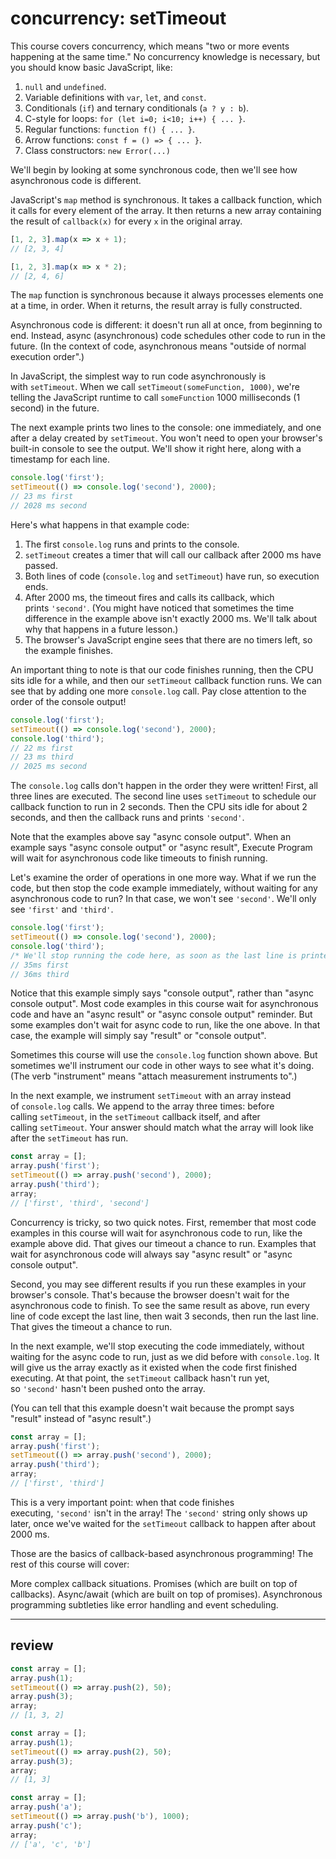 # concurrency: setTimeout

This course covers concurrency, which means "two or more events happening at the same time." No concurrency knowledge is necessary, but you should know basic JavaScript, like:

1. `null` and `undefined`.
2. Variable definitions with `var`, `let`, and `const`.
3. Conditionals (`if`) and ternary conditionals (`a ? y : b`).
4. C-style for loops: `for (let i=0; i<10; i++) { ... }`.
5. Regular functions: `function f() { ... }`.
6. Arrow functions: `const f = () => { ... }`.
7. Class constructors: `new Error(...)`

We'll begin by looking at some synchronous code, then we'll see how asynchronous code is different.

JavaScript's `map` method is synchronous. It takes a callback function, which it calls for every element of the array. It then returns a new array containing the result of `callback(x)` for every `x` in the original array.

```js
[1, 2, 3].map(x => x + 1);
// [2, 3, 4]
```

```js
[1, 2, 3].map(x => x * 2);
// [2, 4, 6]
```

The `map` function is synchronous because it always processes elements one at a time, in order. When it returns, the result array is fully constructed.

Asynchronous code is different: it doesn't run all at once, from beginning to end. Instead, async (asynchronous) code schedules other code to run in the future. (In the context of code, asynchronous means "outside of normal execution order".)

In JavaScript, the simplest way to run code asynchronously is with `setTimeout`. When we call `setTimeout(someFunction, 1000)`, we're telling the JavaScript runtime to call `someFunction` 1000 milliseconds (1 second) in the future.

The next example prints two lines to the console: one immediately, and one after a delay created by `setTimeout`. You won't need to open your browser's built-in console to see the output. We'll show it right here, along with a timestamp for each line.

```js
console.log('first');
setTimeout(() => console.log('second'), 2000);
// 23 ms first
// 2028 ms second
```

Here's what happens in that example code:

1. The first `console.log` runs and prints to the console.
2. `setTimeout` creates a timer that will call our callback after 2000 ms have passed.
3. Both lines of code (`console.log` and `setTimeout`) have run, so execution ends.
4. After 2000 ms, the timeout fires and calls its callback, which prints `'second'`. (You might have noticed that sometimes the time difference in the example above isn't exactly 2000 ms. We'll talk about why that happens in a future lesson.)
5. The browser's JavaScript engine sees that there are no timers left, so the example finishes.

An important thing to note is that our code finishes running, then the CPU sits idle for a while, and then our `setTimeout` callback function runs. We can see that by adding one more `console.log` call. Pay close attention to the order of the console output!

```js
console.log('first');
setTimeout(() => console.log('second'), 2000);
console.log('third');
// 22 ms first
// 23 ms third
// 2025 ms second
```

The `console.log` calls don't happen in the order they were written! First, all three lines are executed. The second line uses `setTimeout` to schedule our callback function to run in 2 seconds. Then the CPU sits idle for about 2 seconds, and then the callback runs and prints `'second'`.

Note that the examples above say "async console output". When an example says "async console output" or "async result", Execute Program will wait for asynchronous code like timeouts to finish running.

Let's examine the order of operations in one more way. What if we run the code, but then stop the code example immediately, without waiting for any asynchronous code to run? In that case, we won't see `'second'`. We'll only see `'first'` and `'third'`.

```js
console.log('first');
setTimeout(() => console.log('second'), 2000);
console.log('third');
/* We'll stop running the code here, as soon as the last line is printed. */
// 35ms first
// 36ms third
```

Notice that this example simply says "console output", rather than "async console output". Most code examples in this course wait for asynchronous code and have an "async result" or "async console output" reminder. But some examples don't wait for async code to run, like the one above. In that case, the example will simply say "result" or "console output".

Sometimes this course will use the `console.log` function shown above. But sometimes we'll instrument our code in other ways to see what it's doing. (The verb "instrument" means "attach measurement instruments to".)

In the next example, we instrument `setTimeout` with an array instead of `console.log` calls. We append to the array three times: before calling `setTimeout`, in the `setTimeout` callback itself, and after calling `setTimeout`. Your answer should match what the array will look like after the `setTimeout` has run.

```js
const array = [];
array.push('first');
setTimeout(() => array.push('second'), 2000);
array.push('third');
array;
// ['first', 'third', 'second']
```

Concurrency is tricky, so two quick notes. First, remember that most code examples in this course will wait for asynchronous code to run, like the example above did. That gives our timeout a chance to run. Examples that wait for asynchronous code will always say "async result" or "async console output".

Second, you may see different results if you run these examples in your browser's console. That's because the browser doesn't wait for the asynchronous code to finish. To see the same result as above, run every line of code except the last line, then wait 3 seconds, then run the last line. That gives the timeout a chance to run.

In the next example, we'll stop executing the code immediately, without waiting for the async code to run, just as we did before with `console.log`. It will give us the array exactly as it existed when the code first finished executing. At that point, the `setTimeout` callback hasn't run yet, so `'second'` hasn't been pushed onto the array.

(You can tell that this example doesn't wait because the prompt says "result" instead of "async result".)

```js
const array = [];
array.push('first');
setTimeout(() => array.push('second'), 2000);
array.push('third');
array;
// ['first', 'third']
```

This is a very important point: when that code finishes executing, `'second'` isn't in the array! The `'second'` string only shows up later, once we've waited for the `setTimeout` callback to happen after about 2000 ms.

Those are the basics of callback-based asynchronous programming! The rest of this course will cover:

More complex callback situations.
Promises (which are built on top of callbacks).
Async/await (which are built on top of promises).
Asynchronous programming subtleties like error handling and event scheduling.

---

## review

```js
const array = [];
array.push(1);
setTimeout(() => array.push(2), 50);
array.push(3);
array;
// [1, 3, 2]
```

```js
const array = [];
array.push(1);
setTimeout(() => array.push(2), 50);
array.push(3);
array;
// [1, 3]
```

```js
const array = [];
array.push('a');
setTimeout(() => array.push('b'), 1000);
array.push('c');
array;
// ['a', 'c', 'b']
```
